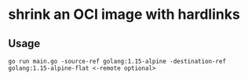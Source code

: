 # shrink an OCI image with hardlinks

## Usage
```
go run main.go -source-ref golang:1.15-alpine -destination-ref golang:1.15-alpine-flat <-remote optional> 
```
